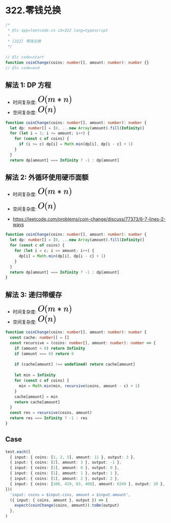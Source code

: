 # 322.零钱兑换

```ts
/*
 * @lc app=leetcode.cn id=322 lang=typescript
 *
 * [322] 零钱兑换
 */

// @lc code=start
function coinChange(coins: number[], amount: number): number {}
// @lc code=end
```

## 解法 1: DP 方程

- 时间复杂度: <!-- $O(m*n)$ --> <img style="transform: translateY(0.1em); background: white;" src="./svg/o-m-*-n.svg" alt="O(m*n)">
- 空间复杂度: <!-- $O(n)$ --> <img style="transform: translateY(0.1em); background: white;" src="./svg/o-n.svg" alt="O(n)">

```ts
function coinChange(coins: number[], amount: number): number {
  let dp: number[] = [0, ...new Array(amount).fill(Infinity)]
  for (let i = 1; i <= amount; i++) {
    for (const c of coins) {
      if (i >= c) dp[i] = Math.min(dp[i], dp[i - c] + 1)
    }
  }
  return dp[amount] === Infinity ? -1 : dp[amount]

```

## 解法 2: 外循环使用硬币面额

- 时间复杂度: <!-- $O(m*n)$ --> <img style="transform: translateY(0.1em); background: white;" src="./svg/o-m-*-n.svg" alt="O(m*n)">
- 空间复杂度: <!-- $O(n)$ --> <img style="transform: translateY(0.1em); background: white;" src="./svg/o-n.svg" alt="O(n)">

- https://leetcode.com/problems/coin-change/discuss/77373/6-7-lines-2-ways

```ts
function coinChange(coins: number[], amount: number): number {
  let dp: number[] = [0, ...new Array(amount).fill(Infinity)]
  for (const c of coins) {
    for (let i = c; i <= amount; i++) {
      dp[i] = Math.min(dp[i], dp[i - c] + 1)
    }
  }
  return dp[amount] === Infinity ? -1 : dp[amount]
}
```

## 解法 3: 递归带缓存

- 时间复杂度: <!-- $O(m*n)$ --> <img style="transform: translateY(0.1em); background: white;" src="./svg/o-m-*-n.svg" alt="O(m*n)">
- 空间复杂度: <!-- $O(n)$ --> <img style="transform: translateY(0.1em); background: white;" src="./svg/o-n.svg" alt="O(n)">

```ts
function coinChange(coins: number[], amount: number): number {
  const cache: number[] = []
  const recursive = (coins: number[], amount: number): number => {
    if (amount < 0) return Infinity
    if (amount === 0) return 0

    if (cache[amount] !== undefined) return cache[amount]

    let min = Infinity
    for (const c of coins) {
      min = Math.min(min, recursive(coins, amount - c) + 1)
    }
    cache[amount] = min
    return cache[amount]
  }
  const res = recursive(coins, amount)
  return res === Infinity ? -1 : res
}
```

## Case

```ts
test.each([
  { input: { coins: [1, 2, 5], amount: 11 }, output: 3 },
  { input: { coins: [2], amount: 3 }, output: -1 },
  { input: { coins: [1], amount: 0 }, output: 0 },
  { input: { coins: [1], amount: 1 }, output: 1 },
  { input: { coins: [1], amount: 2 }, output: 2 },
  { input: { coins: [186, 419, 83, 408], amount: 6249 }, output: 20 },
])(
  'input: coins = $input.cins, amount = $input.amount',
  ({ input: { coins, amount }, output }) => {
    expect(coinChange(coins, amount)).toBe(output)
  },
)
```
